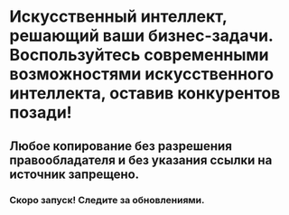 # Искусственный интеллект, решающий ваши бизнес-задачи. Воспользуйтесь современными возможностями искусственного интеллекта, оставив конкурентов позади!

## Любое копирование без разрешения правообладателя и без указания ссылки на источник запрещено.

### Скоро запуск! Следите за обновлениями.